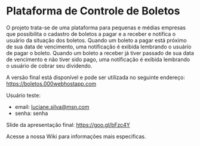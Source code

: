 # Plataforma de Controle de Boletos

  O projeto trata-se de uma plataforma para pequenas e médias empresas que possibilita o cadastro de boletos a pagar e a receber e notifica o usuário da situação dos boletos. Quando um boleto a pagar está próximo de sua data de vencimento, uma notificação é exibida lembrando o usuário de pagar o boleto. Quando um boleto a receber já tiver passado de sua data de vencimento e não tiver sido pago, uma notificação é exibida lembrando o usuário de cobrar seu dividendo.
  
  A versão final está disponível e pode ser utilizada no seguinte endereço: https://boletos.000webhostapp.com
  
  Usuário teste:
  - email: luciane.silva@msn.com
  - senha: senha
  
  Slide da apresentação final: https://goo.gl/bFzc4Y

  Acesse a nossa Wiki para informações mais especificas.
